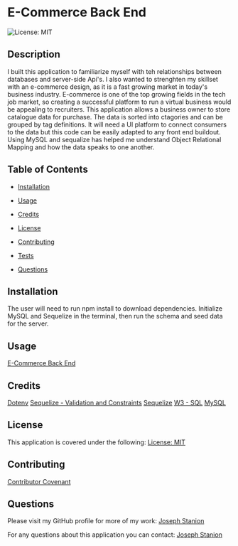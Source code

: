 # E-Commerce Back End

![License: MIT](https://img.shields.io/badge/license-MIT-brightgreen)

## Description

I built this application to familiarize myself with teh relationships between databases and server-side Api's. I also wanted to strenghten my skillset with an e-commerce design, as it is a fast growing market in today's business industry.  E-commerce is one of the top growing fields in the tech job market, so creating a successful platform to run a virtual business would be appealing to recruiters. This application allows a business owner to store catalogue data for purchase. The data is sorted into ctagories and can be grouped by tag definitions. It will need a UI platform to connect consumers to the data but this code can be easily adapted to any front end buildout. Using MySQL and sequalize has helped me understand Object Relational Mapping and how the data speaks to one another.

## Table of Contents

- [Installation](#installation)

- [Usage](#usage)

- [Credits](#credits)

- [License](#license)

- [Contributing](#contributing)

- [Tests](#tests)

- [Questions](#questions)

## Installation

The user will need to run npm install to download dependencies. Initialize MySQL and Sequelize in the terminal, then run the schema and seed data for the server.

## Usage

[E-Commerce Back End](https://drive.google.com/file/d/16fQs-gEC6v91pjX_jkhJUdYVCgyd-LRu/view?usp=share_link)

## Credits

[Dotenv](https://www.npmjs.com/package/dotenv)
[Sequelize - Validation and Constraints](https://sequelize.org/docs/v6/core-concepts/validations-and-constraints/)
[Sequelize](https://sequelize.org/)
[W3 - SQL](https://www.w3schools.com/sql/sql_intro.asp)
[MySQL](https://dev.mysql.com/)

## License

This application is covered under the following: [License: MIT](https://mit-license.org/)

## Contributing

[Contributor Covenant](https://www.contributor-covenant.org/version/2/1/code_of_conduct/code_of_conduct.txt)

## Questions

Please visit my GitHub profile for more of my work:
[Joseph Stanion](https://github.com/Jstanion)

For any questions about this application you can contact:
[Joseph Stanion](mailto:joseph.stanion@gmail.com)
